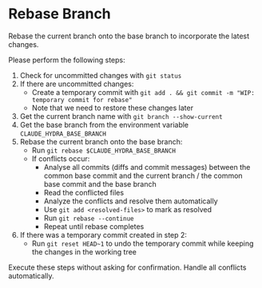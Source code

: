 # Rebase Branch

Rebase the current branch onto the base branch to incorporate the latest changes.

Please perform the following steps:

1. Check for uncommitted changes with `git status`
2. If there are uncommitted changes:
   - Create a temporary commit with `git add . && git commit -m "WIP: temporary commit for rebase"`
   - Note that we need to restore these changes later
3. Get the current branch name with `git branch --show-current`
4. Get the base branch from the environment variable `CLAUDE_HYDRA_BASE_BRANCH`
5. Rebase the current branch onto the base branch:
   - Run `git rebase $CLAUDE_HYDRA_BASE_BRANCH`
   - If conflicts occur:
     - Analyse all commits (diffs and commit messages) between the common base commit and the current branch / the common base commit and the base branch
     - Read the conflicted files
     - Analyze the conflicts and resolve them automatically
     - Use `git add <resolved-files>` to mark as resolved
     - Run `git rebase --continue`
     - Repeat until rebase completes
6. If there was a temporary commit created in step 2:
   - Run `git reset HEAD~1` to undo the temporary commit while keeping the changes in the working tree

Execute these steps without asking for confirmation. Handle all conflicts automatically.
